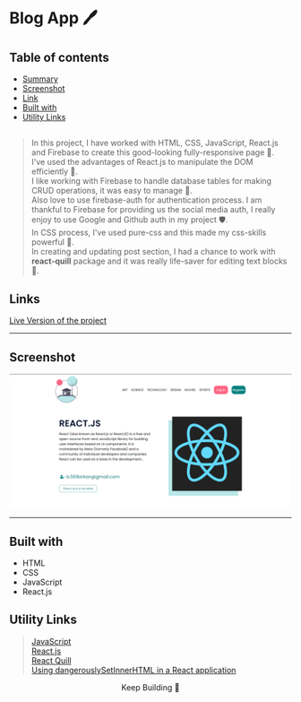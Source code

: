 # Blog App 🖊

## Table of contents

- [Summary](#summary)
- [Screenshot](#screenshot)
- [Link](#links)
- [Built with](#built-with)
- [Utility Links](#utility-links)

##

> In this project, I have worked with HTML, CSS, JavaScript, React.js and Firebase to create this good-looking fully-responsive page 🎯.  
> I've used the advantages of React.js to manipulate the DOM efficiently 🎢.  
> I like working with Firebase to handle database tables for making CRUD operations, it was easy to manage 🤝.  
> Also love to use firebase-auth for authentication process. I am thankful to Firebase for providing us the social media auth, I really enjoy to use Google and Github auth in my project 🛡.  
> In CSS process, I've used pure-css and this made my css-skills powerful 🌌.  
> In creating and updating post section, I had a chance to work with **react-quill** package and it was really life-saver for editing text blocks 🤖.

## Links

<a href="https://blogonfire.vercel.app/">Live Version of the project</a>

<hr>

## Screenshot

<p align="center">
<a href="https://blogonfire.vercel.app/"><img  src="./src/assets/blogApp.png" alt="blog app"></a>
</p>

<hr>

## Built with

- HTML
- CSS
- JavaScript
- React.js

## Utility Links

> [JavaScript](https://developer.mozilla.org/en-US/docs/Web/JavaScript)  
> [React.js](https://beta.reactjs.org/)  
> [React Quill](https://github.com/zenoamaro/react-quill)  
> [Using dangerouslySetInnerHTML in a React application](https://blog.logrocket.com/using-dangerouslysetinnerhtml-in-a-react-application/)

<center> Keep Building 🚀</center>
